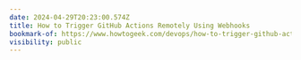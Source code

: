 ```yaml
---
date: 2024-04-29T20:23:00.574Z
title: How to Trigger GitHub Actions Remotely Using Webhooks
bookmark-of: https://www.howtogeek.com/devops/how-to-trigger-github-actions-remotely-using-webhooks/
visibility: public
---
```

